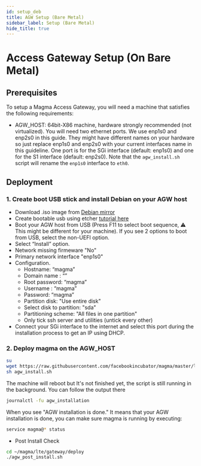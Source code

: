```yaml
---
id: setup_deb
title: AGW Setup (Bare Metal)
sidebar_label: Setup (Bare Metal)
hide_title: true
---
```

# Access Gateway Setup (On Bare Metal)
## Prerequisites

To setup a Magma Access Gateway, you will need a machine that
satisfies the following requirements:

- AGW_HOST: 64bit-X86 machine, hardware strongly recommended (not virtualized).
  You will need two ethernet ports. We use enp1s0 and enp2s0 in this guide.
  They might have different names on your hardware so just replace enp1s0 and
  enp2s0 with your current interfaces name in this guideline.
  One port is for the SGi interface (default: enp1s0) and one for the S1
  interface (default: enp2s0). Note that the `agw_install.sh` script will
  rename the `enp1s0` interface to `eth0`.

## Deployment
### 1. Create boot USB stick and install Debian on your AGW host

- Download .iso image from [Debian mirror](http://cdimage.debian.org/mirror/cdimage/archive/9.9.0/amd64/iso-cd/debian-9.9.0-amd64-netinst.iso)
- Create bootable usb using etcher [tutorial here](https://tutorials.ubuntu.com/tutorial/tutorial-create-a-usb-stick-on-macos#0)
- Boot your AGW host from USB
  (Press F11 to select boot sequence, :warning: This might be different for
  your machine). If you see 2 options to boot from USB, select the non-UEFI
  option.
- Select “Install” option.
- Network missing firmeware "No"
- Primary network interface "enp1s0"
- Configuration.
  * Hostname: “magma”
  * Domain name : “”
  * Root password: “magma”
  * Username : “magma”
  * Password: “magma”
  * Partition disk: "Use entire disk"
  * Select disk to partition: "sda"
  * Partitioning scheme: "All files in one partition"
  * Only tick ssh server and utilities (untick every other)
- Connect your SGi interface to the internet and select this port during the
installation process to get an IP using DHCP.

### 2. Deploy magma on the  AGW_HOST

```bash
su
wget https://raw.githubusercontent.com/facebookincubator/magma/master/lte/gateway/deploy/agw_install.sh
sh agw_install.sh
```

The machine will reboot but It's not finished yet, the script is still running in the background.
You can follow the output there

```bash
journalctl -fu agw_installation
```

When you see "AGW installation is done." It means that your AGW installation is done, you can make sure magma is running by executing:

```bash
service magma@* status
```

- Post Install Check

``` bash
cd ~/magma/lte/gateway/deploy
./agw_post_install.sh
```
